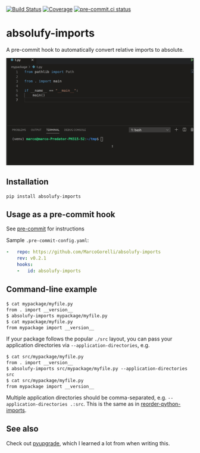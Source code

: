[![Build Status](https://github.com/MarcoGorelli/absolufy-imports/workflows/tox/badge.svg)](https://github.com/MarcoGorelli/absolufy-imports/actions?workflow=tox)
[![Coverage](https://codecov.io/gh/MarcoGorelli/absolufy-imports/branch/main/graph/badge.svg)](https://codecov.io/gh/MarcoGorelli/absolufy-imports)
[![pre-commit.ci status](https://results.pre-commit.ci/badge/github/MarcoGorelli/absolufy-imports/main.svg)](https://results.pre-commit.ci/latest/github/MarcoGorelli/absolufy-imports/main)

absolufy-imports
===========

A pre-commit hook to automatically convert relative imports to absolute.

<p align="center">
    <a href="#readme">
        <img alt="demo" src="https://raw.githubusercontent.com/nbQA-dev/nbQA-demo/master/abs-imports.gif">
    </a>
</p>

## Installation

```
pip install absolufy-imports
```

## Usage as a pre-commit hook

See [pre-commit](https://github.com/pre-commit/pre-commit) for instructions

Sample `.pre-commit-config.yaml`:

```yaml
-   repo: https://github.com/MarcoGorelli/absolufy-imports
    rev: v0.2.1
    hooks:
    -   id: absolufy-imports
```

## Command-line example

```console
$ cat mypackage/myfile.py
from . import __version__
$ absolufy-imports mypackage/myfile.py
$ cat mypackage/myfile.py
from mypackage import __version__
```

If your package follows the popular `./src` layout, you can pass your application directories via `--application-directories`, e.g.

```console
$ cat src/mypackage/myfile.py
from . import __version__
$ absolufy-imports src/mypackage/myfile.py --application-directories src
$ cat src/mypackage/myfile.py
from mypackage import __version__
```

Multiple application directories should be comma-separated, e.g. `--application-directories .:src`. This is the same as in [reorder-python-imports](https://github.com/asottile/reorder_python_imports).

## See also

Check out [pyupgrade](https://github.com/asottile/pyupgrade), which I learned a lot from when writing this.
